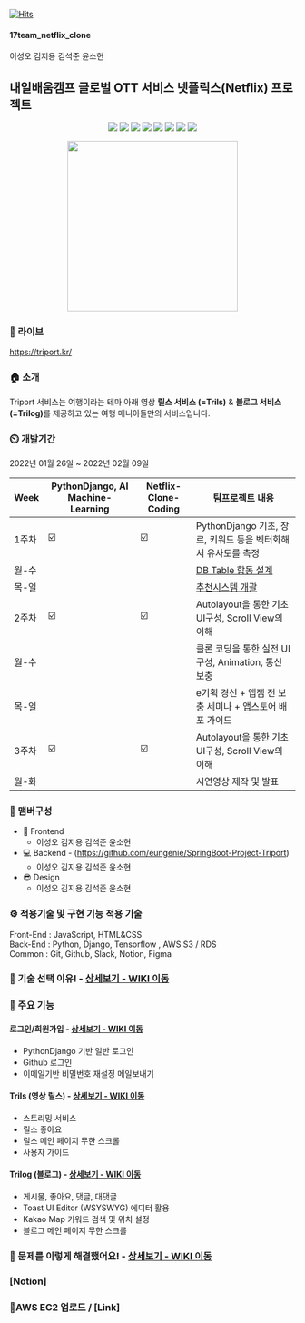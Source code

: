 [![Hits](https://hits.seeyoufarm.com/api/count/incr/badge.svg?url=https%3A%2F%2Fgithub.com%2Fseongolee%2F17team_netflix_clone&count_bg=%2349E3D8&title_bg=%23555555&icon=github.svg&icon_color=%23CFDD4F&title=hits&edge_flat=false)](https://hits.seeyoufarm.com)
 #### 17team_netflix_clone 
이성오 김지용 김석준 윤소현

## 내일배움캠프 글로벌 OTT 서비스 넷플릭스(Netflix) 프로젝트



<p align='center'>
    <img src="https://img.shields.io/badge/React-v17.0.2-blue?logo=React"/>
    <img src="https://img.shields.io/badge/Redux-v4.1.0-purple?logo=Redux"/>
    <img src="https://img.shields.io/badge/Immer-v9.0.1-00E7C3?logo=Immer"/>
    <img src="https://img.shields.io/badge/Lodash-v4.17.21-blue"/>
    <img src="https://img.shields.io/badge/ReduxToolkit-v1.5.1-purple"/>
    <img src="https://img.shields.io/badge/StyledComponents-v5.2.3-pink?logo=styled-components"/>
    <img src="https://img.shields.io/badge/SpringBoot-v2.4.4-6db33f?logo=Spring"/>
    <img src="https://img.shields.io/badge/yarn-^1.22.10-yellow?logo=yarn" />
</p>

<p align='center'>
  <img src="https://user-images.githubusercontent.com/74017167/151192199-41094171-58ee-4867-8096-cdabd1fa0504.png" width="300px" />
</p>

### 🔗 라이브
https://triport.kr/

### 🏠 소개
Triport 서비스는 여행이라는 테마 아래 영상 <b>릴스 서비스 (=Trils)</b> & <b>블로그 서비스 (=Trilog)</b>를 제공하고 있는 여행 매니아들만의 서비스입니다.

### ⏲️ 개발기간
2022년 01월 26일 ~ 2022년 02월 09일

| Week | PythonDjango, AI Machine-Learning | Netflix-Clone-Coding |팀프로젝트 내용 |
| ------ | -- | -- |----------- |
| 1주차 | ☑️ | ☑️ | PythonDjango 기초, 장르, 키워드 등을 벡터화해서 유사도를 측정 |
| 월-수 |  |  |<a href="https://docs.google.com/spreadsheets/d/1ADu4ZNE_5_oY-K4NWbRKTr1kkMnJnG0byH4j0Nb3O88/edit#gid=0">DB Table 합동 설계</a> |
| 목-일 |  |  |<a href="https://s3.us-west-2.amazonaws.com/secure.notion-static.com/4c235629-2e27-4785-8052-a6d8ae2f037d/%E1%84%8E%E1%85%AE%E1%84%8E%E1%85%A5%E1%86%AB%E1%84%89%E1%85%B5%E1%84%89%E1%85%B3%E1%84%90%E1%85%A6%E1%86%B7_%E1%84%80%E1%85%A2%E1%84%80%E1%85%AA%E1%86%AF.pdf?X-Amz-Algorithm=AWS4-HMAC-SHA256&X-Amz-Content-Sha256=UNSIGNED-PAYLOAD&X-Amz-Credential=AKIAT73L2G45EIPT3X45%2F20220126%2Fus-west-2%2Fs3%2Faws4_request&X-Amz-Date=20220126T154219Z&X-Amz-Expires=86400&X-Amz-Signature=6c6c4f275a0ec2f4ca1a56f03076bd7263a260a4ab9da9b6212e9d8cfe4cdb35&X-Amz-SignedHeaders=host&response-content-disposition=filename%20%3D%22%25E1%2584%258E%25E1%2585%25AE%25E1%2584%258E%25E1%2585%25A5%25E1%2586%25AB%25E1%2584%2589%25E1%2585%25B5%25E1%2584%2589%25E1%2585%25B3%25E1%2584%2590%25E1%2585%25A6%25E1%2586%25B7%2520%25E1%2584%2580%25E1%2585%25A2%25E1%2584%2580%25E1%2585%25AA%25E1%2586%25AF.pdf%22&x-id=GetObject">추천시스템 개괄</a> |
| 2주차 | ☑️ | ☑️ | Autolayout을 통한 기초 UI구성, Scroll View의 이해 |
| 월-수 |  |  |클론 코딩을 통한 실전 UI 구성, Animation, 통신 보충  |
| 목-일 |  |  |e기획 경선 + 앱잼 전 보충 세미나 + 앱스토어 배포 가이드  |
| 3주차 | ☑️ | ☑️ | Autolayout을 통한 기초 UI구성, Scroll View의 이해 |
| 월-화 |  |  |시연영상 제작 및 발표  |

### 🧙 맴버구성
- :lipstick: Frontend
  - 이성오 김지용 김석준 윤소현
- :computer: Backend - (https://github.com/eungenie/SpringBoot-Project-Triport)
  - 이성오 김지용 김석준 윤소현
- 😎 Design
  - 이성오 김지용 김석준 윤소현

### ⚙ 적용기술 및 구현 기능 적용 기술

Front-End : JavaScript, HTML&CSS\
Back-End : Python, Django, Tensorflow , AWS S3 / RDS \
Common : Git, Github, Slack, Notion, Figma

### 📌 기술 선택 이유! - <a href="https://github.com/rayrayj92/triport/wiki/%EA%B8%B0%EC%88%A0-%EC%84%A0%ED%83%9D-%EC%9D%B4%EC%9C%A0" >상세보기 - WIKI 이동</a>

### 📌 주요 기능
#### 로그인/회원가입 - <a href="https://github.com/rayrayj92/triport/wiki/%EC%A3%BC%EC%9A%94-%EA%B8%B0%EB%8A%A5-%EC%86%8C%EA%B0%9C#-%EB%A1%9C%EA%B7%B8%EC%9D%B8--%ED%9A%8C%EC%9B%90%EA%B0%80%EC%9E%85" >상세보기 - WIKI 이동</a>
- PythonDjango 기반 일반 로그인
- Github 로그인
- 이메일기반 비밀번호 재설정 메일보내기

#### Trils (영상 릴스) - <a href="https://github.com/rayrayj92/triport/wiki/%EC%A3%BC%EC%9A%94-%EA%B8%B0%EB%8A%A5-%EC%86%8C%EA%B0%9C#-trils-%EC%98%81%EC%83%81-%EB%A6%B4%EC%8A%A4" >상세보기 - WIKI 이동</a>
- 스트리밍 서비스
- 릴스 좋아요
- 릴스 메인 페이지 무한 스크롤
- 사용자 가이드

#### Trilog (블로그) - <a href="https://github.com/rayrayj92/triport/wiki/%EC%A3%BC%EC%9A%94-%EA%B8%B0%EB%8A%A5-%EC%86%8C%EA%B0%9C#-trilog-%EB%B8%94%EB%A1%9C%EA%B7%B8" >상세보기 - WIKI 이동</a>
- 게시물, 좋아요, 댓글, 대댓글
- Toast UI Editor (WSYSWYG) 에디터 활용
- Kakao Map 키워드 검색 및 위치 설정
- 블로그 메인 페이지 무한 스크롤

### 📌 문제를 이렇게 해결했어요! - <a href="https://github.com/rayrayj92/triport/wiki/%ED%8A%B8%EB%9F%AC%EB%B8%94%EC%8A%88%ED%8C%85" >상세보기 - WIKI 이동</a>

### [Notion]
### 📌AWS EC2 업로드 / [Link]
